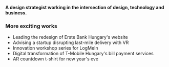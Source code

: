 **A design strategist working in the intersection of design, technology and business.**

### More exciting works

* Leading the redesign of Erste Bank Hungary's website 
* Advising a startup disrupting last-mile delivery with VR
* Innovation workshop series for LogMeIn
* Digital transformation of T-Mobile Hungary's bill payment services
* AR countdown t-shirt for new year's eve

<!---[More works →]({{ site.baseurl }}/works) just ---> 